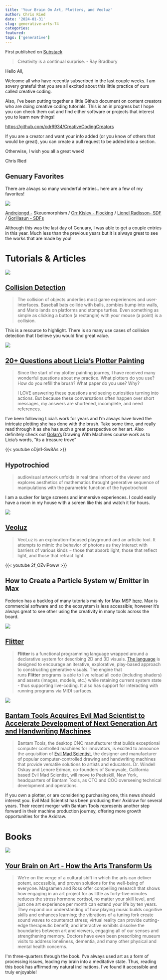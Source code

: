 ```yaml
---
title: 'Your Brain On Art, Plotters, and Veoluz'
author: Chris Ried
date: '2024-01-31'
slug: generative-arts-74
categories: 
featured: 
tags: ['generative']
---
```


First published on [Substack](https://open.substack.com/pub/generative/p/your-brain-on-art-plotters-and-veoluz?r=58kr3&utm_campaign=post&utm_medium=web)

> Creativity is a continual surprise. - Ray Bradbury

Hello All, 

Welcome all who have recently subscribed in the last couple weeks. I am sovery grateful that you are all excited about this little practice of ours called creative coding. 

Also, I’ve been putting together a little Github document on content creators who are doing creative coding tutorials. This is an in progress but I hope you can check them out and find either software or projects that interest you to learn new things! 

https://github.com/cdr6934/CreativeCodingCreators

If you are a creator and want your info added (or you know of others that would be great), you can create a pull request to be added into a section.

Otherwise, I wish you all a great week! 

Chris Ried 

## Genuary Favorites

There are always so many wonderful entries.. here are a few of my favorites! 

![](74-1.png)

[Andreiongd -](https://www.instagram.com/reel/C2qA3Z_oDvd/?utm_source=ig_web_copy_link&igsh=MzRlODBiNWFlZA==) Skeuomorphism  /   [Orr Kislev - Flocking](https://x.com/OrrKislev/status/1748248352083345690?s=20)   / [Lionel Radisson- SDF](https://x.com/MAKIO135/status/1751918106392588714?s=20) /      [Gorillasun - SDFs](https://x.com/gorillasu/status/1752100759569612859?s=20) 

Although this was the last day of Genuary, I was able to get a couple entries in this year. Much less than the previous years but it is always great to see the works that are made by you! 

# Tutorials & Articles

![](74-2.png)
## [Collision Detection](https://www.jeffreythompson.org/collision-detection/thanks.php)

> The collision of objects underlies most game experiences and user-interfaces. Baseball bats collide with balls, zombies bump into walls, and Mario lands on platforms and stomps turtles. Even something as simple as clicking a button (a rectangle) with your mouse (a point) is a collision.
> 

This is a resource to highlight. There is so many use cases of collision detection that I believe you would find great value. 

![](74-3.png)
## [20+ Questions about Licia’s Plotter Painting](https://www.eyesofpanda.com/project/plotter_painting_q_a/)

> Since the start of my plotter painting journey, I have received many wonderful questions about my practice. What plotters do you use? How do you refill the brush? What paper do you use? Why?
> 
> 
> I LOVE answering these questions and seeing curiosities turning into actions. But because these conversations often happen over short messages, my answers are shortened, incomplete, and need references.
> 

I’ve been following Licia’s work for years and I’m always have loved the intricate plotting she has done with the brush. Take some time, and really read through it as she has such a great perspective on her art. Also definitely check out [Golan’s](https://courses.ideate.cmu.edu/60-428/f2021/) Drawing With Machines course work as to Licia’s words, “its a treasure trove” 

{{< youtube oDjn1-Sw8As >}}

## Hypotrochiod

> audiovisual artwork unfolds in real time infront of the viewer and explores aesthetics of mathematics throught generative sequence of manipulations with the parametric function of the hypotrochoid
> 

I am a sucker for large screens and immersive experiences. I could easily have a room in my house with a screen like this and watch it for hours. 

![](74-4.png)
## [Veoluz](https://jaredforsyth.com/veoluz/)

> VeoLuz is an exploration-focused playground and an artistic tool. It attempts to mimic the behavior of photons as they interact with barriers of various kinds − those that absorb light, those that reflect light, and those that refract light.
> 

{{< youtube 2f_OZviPoww >}}

## How to Create a Particle System w/ Emitter in Max

Fedorico has a backlog of many tutorials mainly for Max MSP [here](https://www.federicofoderaro.com/max-msp-jitter-tutorials.html). Max is commercial software and so the ecosystem is less accessible; however it’s always great to see other using the creativity in many tools across the board.  

![](74-5.png)
## [Flitter](https://github.com/jonathanhogg/flitter)

> **Flitter** is a functional programming language wrapped around a declarative system for describing 2D and 3D visuals. [The language](https://github.com/jonathanhogg/flitter/blob/main/docs/language.md) is designed to encourage an iterative, explorative, play-based approach to constructing generative visuals. The engine that runs **Flitter** programs is able to live reload all code (including shaders) and assets (images, models, etc.) while retaining current system state - thus supporting live-coding. It also has support for interacting with running programs via MIDI surfaces.
> 

![](74-6.png)

## **[Bantam Tools Acquires Evil Mad Scientist to Accelerate Development of Next Generation Art and Handwriting Machines](https://www.bantamtools.com/blog/bantam-tools-acquires-evil-mad-scientist)**

> Bantam Tools, the desktop CNC manufacturer that builds exceptional computer controlled machines for innovators, is excited to announce the acquisition of [Evil Mad Scientist](https://www.evilmadscientist.com/), the designer and manufacturer of popular computer-controlled drawing and handwriting machines that provide versatile solutions to artists and educators. Dr. Windell Oskay and Lenore Edman, co-founders of Sunnyvale, California based Evil Mad Scientist, will move to Peekskill, New York, headquarters of Bantam Tools, as CTO and COO overseeing technical development and operations.
> 

If you own a plotter, or are considering purchasing one, this news should interest you. Evil Mad Scientist has been producing their Axidraw for several years. Their recent merger with Bantam Tools represents another step forward in their machine production journey, offering more growth opportunities for the Axidraw.

# Books

![](74-7.png)

## [Your Brain on Art - How the Arts Transform Us](https://www.amazon.com/Your-Brain-Art-Arts-Transform-ebook/dp/B0B4QZ5V7R/ref=tmm_kin_swatch_0?_encoding=UTF8&qid=1706760917&sr=8-1)

> We’re on the verge of a cultural shift in which the arts can deliver potent, accessible, and proven solutions for the well-being of everyone. Magsamen and Ross offer compelling research that shows how engaging in an art project for as little as forty-five minutes reduces the stress hormone cortisol, no matter your skill level, and just one art experience per month can extend your life by ten years. They expand our understanding of how playing music builds cognitive skills and enhances learning; the vibrations of a tuning fork create sound waves to counteract stress; virtual reality can provide cutting-edge therapeutic benefit; and interactive exhibits dissolve the boundaries between art and viewers, engaging all of our senses and strengthening memory. Doctors have even been prescribing museum visits to address loneliness, dementia, and many other physical and mental health concerns.
> 

I'm three-quarters through the book. I've always used art as a form of processing issues, leading my brain into a meditative state. Thus, reading this book has affirmed my natural inclinations. I've found it accessible and truly enjoyable!